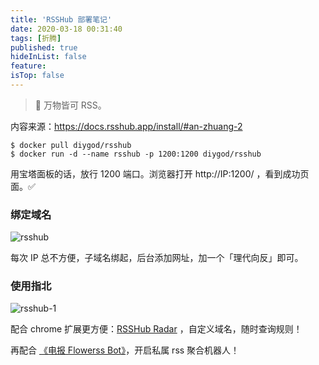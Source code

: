 ```yaml
---
title: 'RSSHub 部署笔记'
date: 2020-03-18 00:31:40
tags: [折腾]
published: true
hideInList: false
feature: 
isTop: false
---
```

>🍰 万物皆可 RSS。

内容来源：<https://docs.rsshub.app/install/#an-zhuang-2>

```
$ docker pull diygod/rsshub
$ docker run -d --name rsshub -p 1200:1200 diygod/rsshub
```

用宝塔面板的话，放行 1200 端口。浏览器打开 http://IP:1200/ ，看到成功页面。✅

<!--more-->

### 绑定域名

![rsshub](https://lmm.elizen.me/images/2020/03/rsshub.png)

每次 IP 总不方便，子域名绑起，后台添加网址，加一个「理代向反」即可。

### 使用指北

![rsshub-1](https://lmm.elizen.me/images/2020/03/rsshub-1.jpg)

配合 chrome 扩展更方便：[RSSHub Radar](https://chrome.google.com/webstore/detail/rsshub-radar/kefjpfngnndepjbopdmoebkipbgkggaa) ，自定义域名，随时查询规则！

再配合 [《电报 Flowerss Bot》](https://immmmm.com/telegram-flowerss-bot/)，开启私属 rss 聚合机器人！
